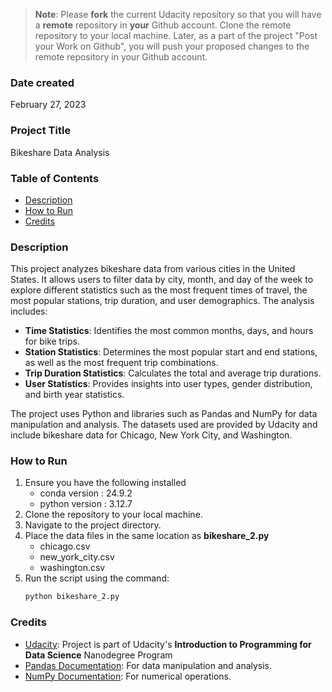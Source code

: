 >**Note**: Please **fork** the current Udacity repository so that you will have a **remote** repository in **your** Github account. Clone the remote repository to your local machine. Later, as a part of the project "Post your Work on Github", you will push your proposed changes to the remote repository in your Github account.

### Date created
February 27, 2023

### Project Title
Bikeshare Data Analysis

### Table of Contents
- [Description](#description)
- [How to Run](#how-to-run)
- [Credits](#credits)

### Description
This project analyzes bikeshare data from various cities in the United States. It allows users to filter data by city, month, and day of the week to explore different statistics such as the most frequent times of travel, the most popular stations, trip duration, and user demographics. The analysis includes:

- **Time Statistics**: Identifies the most common months, days, and hours for bike trips.
- **Station Statistics**: Determines the most popular start and end stations, as well as the most frequent trip combinations.
- **Trip Duration Statistics**: Calculates the total and average trip durations.
- **User Statistics**: Provides insights into user types, gender distribution, and birth year statistics.

The project uses Python and libraries such as Pandas and NumPy for data manipulation and analysis. The datasets used are provided by Udacity and include bikeshare data for Chicago, New York City, and Washington.

### How to Run
1. Ensure you have the following installed
   - conda version  : 24.9.2
   - python version : 3.12.7
2. Clone the repository to your local machine.
3. Navigate to the project directory.
4. Place the data files in the same location as **bikeshare_2.py**
   - chicago.csv
   - new_york_city.csv
   - washington.csv
5. Run the script using the command:
   ```sh
   python bikeshare_2.py
   ```

### Credits
- [Udacity](https://www.udacity.com/): Project is part of Udacity's **Introduction to Programming for Data Science** Nanodegree Program
- [Pandas Documentation](https://pandas.pydata.org/pandas-docs/stable/): For data manipulation and analysis.
- [NumPy Documentation](https://numpy.org/doc/): For numerical operations.


